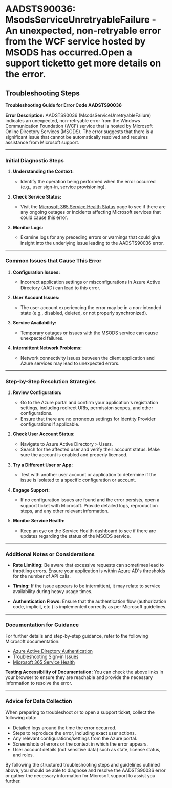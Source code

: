 
# AADSTS90036: MsodsServiceUnretryableFailure - An unexpected, non-retryable error from the WCF service hosted by MSODS has occurred.Open a support ticketto get more details on the error.


## Troubleshooting Steps
**Troubleshooting Guide for Error Code AADSTS90036**

**Error Description:**
AADSTS90036 (MsodsServiceUnretryableFailure) indicates an unexpected, non-retryable error from the Windows Communication Foundation (WCF) service that is hosted by Microsoft Online Directory Services (MSODS). The error suggests that there is a significant issue that cannot be automatically resolved and requires assistance from Microsoft support.

---

### Initial Diagnostic Steps

1. **Understanding the Context:**
   - Identify the operation being performed when the error occurred (e.g., user sign-in, service provisioning).

2. **Check Service Status:**
   - Visit the [Microsoft 365 Service Health Status](https://portal.office.com/adminportal/home#/servicehealth) page to see if there are any ongoing outages or incidents affecting Microsoft services that could cause this error.

3. **Monitor Logs:**
   - Examine logs for any preceding errors or warnings that could give insight into the underlying issue leading to the AADSTS90036 error.

---

### Common Issues that Cause This Error

1. **Configuration Issues:**
   - Incorrect application settings or misconfigurations in Azure Active Directory (AAD) can lead to this error.

2. **User Account Issues:**
   - The user account experiencing the error may be in a non-intended state (e.g., disabled, deleted, or not properly synchronized).

3. **Service Availability:**
   - Temporary outages or issues with the MSODS service can cause unexpected failures.

4. **Intermittent Network Problems:**
   - Network connectivity issues between the client application and Azure services may lead to unexpected errors.

---

### Step-by-Step Resolution Strategies

1. **Review Configuration:**
   - Go to the Azure portal and confirm your application's registration settings, including redirect URIs, permission scopes, and other configurations.
   - Ensure that there are no erroneous settings for Identity Provider configurations if applicable.

2. **Check User Account Status:**
   - Navigate to Azure Active Directory > Users.
   - Search for the affected user and verify their account status. Make sure the account is enabled and properly licensed.

3. **Try a Different User or App:**
   - Test with another user account or application to determine if the issue is isolated to a specific configuration or account.

4. **Engage Support:**
   - If no configuration issues are found and the error persists, open a support ticket with Microsoft. Provide detailed logs, reproduction steps, and any other relevant information. 

5. **Monitor Service Health:**
   - Keep an eye on the Service Health dashboard to see if there are updates regarding the status of the MSODS service.

---

### Additional Notes or Considerations

- **Rate Limiting:** Be aware that excessive requests can sometimes lead to throttling errors. Ensure your application is within Azure AD's thresholds for the number of API calls.
  
- **Timing:** If the issue appears to be intermittent, it may relate to service availability during heavy usage times.

- **Authentication Flows:** Ensure that the authentication flow (authorization code, implicit, etc.) is implemented correctly as per Microsoft guidelines.

---

### Documentation for Guidance

For further details and step-by-step guidance, refer to the following Microsoft documentation:
- [Azure Active Directory Authentication](https://docs.microsoft.com/en-us/azure/active-directory/develop/)
- [Troubleshooting Sign-in Issues](https://docs.microsoft.com/en-us/azure/active-directory/user-help/troubleshoot-sign-in-issues)
- [Microsoft 365 Service Health](https://portal.office.com/adminportal/home#/servicehealth)

**Testing Accessibility of Documentation:**
You can check the above links in your browser to ensure they are reachable and provide the necessary information to resolve the error.

---

### Advice for Data Collection

When preparing to troubleshoot or to open a support ticket, collect the following data:
- Detailed logs around the time the error occurred.
- Steps to reproduce the error, including exact user actions.
- Any relevant configurations/settings from the Azure portal.
- Screenshots of errors or the context in which the error appears.
- User account details (not sensitive data) such as state, license status, and roles.

By following the structured troubleshooting steps and guidelines outlined above, you should be able to diagnose and resolve the AADSTS90036 error or gather the necessary information for Microsoft support to assist you further.